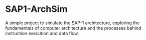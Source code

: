 # SAP1-ArchSim
A simple project to simulate the SAP-1 architecture, exploring the fundamentals of computer architecture and the processes behind instruction execution and data flow.
